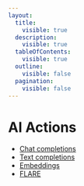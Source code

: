 ```yaml
---
layout:
  title:
    visible: true
  description:
    visible: true
  tableOfContents:
    visible: true
  outline:
    visible: false
  pagination:
    visible: false
---
```


# AI Actions

* [Chat completions](ai-chat-completions.md)
* [Text completions](ai-text-completions.md)
* [Embeddings](compute-ai-embeddings.md)
* [FLARE](flare-controller.md)
